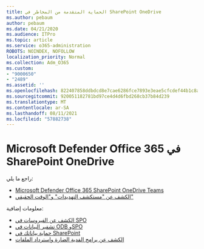```yaml
---
title: الحماية المتقدمة من المخاطر في SharePoint OneDrive
ms.author: pebaum
author: pebaum
ms.date: 04/21/2020
ms.audience: ITPro
ms.topic: article
ms.service: o365-administration
ROBOTS: NOINDEX, NOFOLLOW
localization_priority: Normal
ms.collection: Adm_O365
ms.custom:
- "9000650"
- "2489"
ms.assetid: ''
ms.openlocfilehash: 822407858ddbdcd8e7cae6286fce7893e3eae5cfcdef44b1c8ad332c67a3ee77
ms.sourcegitcommit: 920051182781bd97ce4d4d6fbd268cb37b84d239
ms.translationtype: MT
ms.contentlocale: ar-SA
ms.lasthandoff: 08/11/2021
ms.locfileid: "57882738"
---
```

# <a name="microsoft-defender-for-office-365-in-sharepoint-and-onedrive"></a>Microsoft Defender Office 365 في SharePoint OneDrive

راجع ما يلي:
- [Microsoft Defender Office 365 SharePoint OneDrive Teams](https://docs.microsoft.com/microsoft-365/security/office-365-security/atp-for-spo-odb-and-teams)
- [الكشف عن "مستكشف التهديدات" و"الوقت الحقيقي"](https://docs.microsoft.com/microsoft-365/security/office-365-security/threat-explorer-views)


معلومات إضافية:

- [الكشف عن الفيروسات في SPO](https://docs.microsoft.com/microsoft-365/security/office-365-security/virus-detection-in-spo)</br>
- [تشفير البيانات في ODB وSPO](https://docs.microsoft.com/microsoft-365/compliance/data-encryption-in-odb-and-spo)</br>
- [حماية بياناتك في SharePoint](https://docs.microsoft.com/sharepoint/safeguarding-your-data)</br>
- [الكشف عن برامج الفدية الضارة واسترداد الملفات](https://support.office.com/article/Ransomware-detection-and-recovering-your-files-0d90ec50-6bfd-40f4-acc7-b8c12c73637f)
